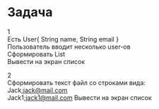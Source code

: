 # Задача
1  
Есть User{ String name, String email }  
Пользователь вводит несколько user-ов  
Сформировать List<User>  
Вывести на экран список

2   
Сформировать текст файл  со строками вида:     
    Jack;jack@mail.com  
    Jack1;jack1@mail.com
Вывести на экран список
